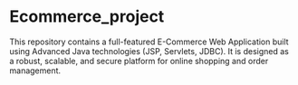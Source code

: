 # Ecommerce_project
This repository contains a full-featured E-Commerce Web Application built using Advanced Java technologies (JSP, Servlets, JDBC). It is designed as a robust, scalable, and secure platform for online shopping and order management.
